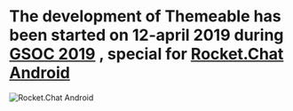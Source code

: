 # The development of **Themeable** has been started on 12-april 2019 during [GSOC 2019](http://summerofcode.withgoogle.com) , special for [Rocket.Chat Android](https://github.com/RocketChat/Rocket.Chat.Android)

![Rocket.Chat Android](https://raw.githubusercontent.com/RocketChat/Rocket.Chat.Artwork/master/Logos/logo-dark.svg?sanitize=true)